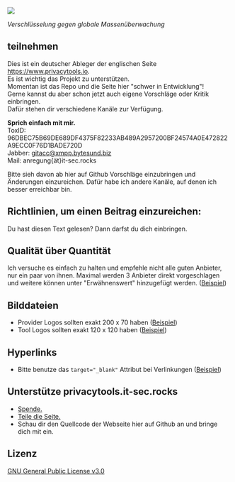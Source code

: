 [![](https://privacytools.it-sec.rocks/img/layout/logo.png)](https://privacytools.it-sec.rocks)

_Verschlüsselung gegen globale Massenüberwachung_

## teilnehmen

Dies ist ein deutscher Ableger der englischen Seite https://www.privacytools.io.            
Es ist wichtig das Projekt zu unterstützen.         
Momentan ist das Repo und die Seite hier "schwer in Entwicklung"!              
Gerne kannst du aber schon jetzt auch eigene Vorschläge oder Kritik einbringen.             
Dafür stehen dir verschiedene Kanäle zur Verfügung.

**Sprich einfach mit mir.**               
ToxID: 96DBEC75B69DE689DF4375F82233AB489A2957200BF24574A0E472822A9ECC0F76D1BADE720D                 
Jabber: gitacc@xmpp.bytesund.biz                 
Mail: anregung{ät}it-sec.rocks

Bitte sieh davon ab hier auf Github Vorschläge einzubringen und Änderungen einzureichen.
Dafür habe ich andere Kanäle, auf denen ich besser erreichbar bin.


## Richtlinien, um einen Beitrag einzureichen:
Du hast diesen Text gelesen? Dann darfst du dich einbringen.

## Qualität über Quantität

Ich versuche es einfach zu halten und empfehle nicht alle guten Anbieter, nur ein paar von ihnen. 
Maximal werden 3 Anbieter direkt vorgeschlagen und weitere können unter "Erwähnenswert" hinzugefügt werden. ([Beispiel](https://privacytools.it-sec.rocks/#im)) 

## Bilddateien

- Provider Logos sollten exakt 200 x 70 haben ([Beispiel](https://privacytools.it-sec.rocks/img/provider/AirVPN.gif))
- Tool Logos sollten exakt 120 x 120 haben ([Beispiel](https://privacytools.it-sec.rocks/img/tools/ChatSecure.png))

## Hyperlinks

- Bitte benutze das `target="_blank"` Attribut bei Verlinkungen ([Beispiel](https://github.com/Anon215/privacytools.it-sec.rocks/blob/master/index.html#L149))

## Unterstütze privacytools.it-sec.rocks

- [Spende.](https://www.privacytools.it-sec.rocks/donate.html)
- [Teile die Seite.](https://www.privacytools.it-sec.rocks/#participate)
- Schau dir den Quellcode der Webseite hier auf Github an und bringe dich mit ein.

## Lizenz
[GNU General Public License v3.0](https://github.com/Anon215/privacytools.it-sec.rocks/blob/master/LICENSE.txt)
